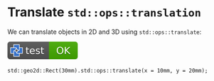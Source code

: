 # Translate `std::ops::translation`

We can translate objects in 2D and 3D using `std::ops::translate`:

[![test](.test/translate_2d.svg)](.test/translate_2d.log)

```µcad,translate_2d
std::geo2d::Rect(30mm).std::ops::translate(x = 10mm, y = 20mm);
```

